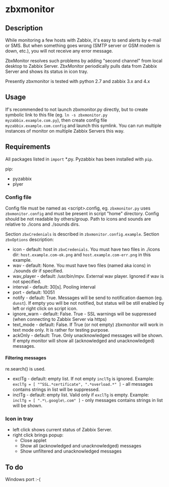 # zbxmonitor

## Description
While monitoring a few hosts with Zabbix, it's easy to send alerts by e-mail or SMS. But when something goes wrong (SMTP server or GSM modem is down, etc.), you will not receive any error message.

ZbxMonitor resolves such problems by adding "second channel" from local desktop to Zabbix Server. ZbxMonitor periodically pulls data from Zabbix Server and shows its status in icon tray.

Presently zbxmonitor is tested with python 2.7 and zabbix 3.x and 4.x

## Usage
If's recommended to not launch zbxmonitor.py directly, but to create symbolic link to this file (eg. `ln -s zbxmonitor.py myzabbix.example.com.py`), then create config file `myzabbix.example.com.config`
and launch this symlink. You can run multiple instances of monitor on multiple Zabbix Servers this way.

## Requirements
All packages listed in `import` \*.py. Pyzabbix has been installed with `pip`.

pip:
- pyzabbix
- plyer

### Config file
Config file must be named as \<script\>.config, eg. `zbxmonitor.py` uses `zbxmonitor.config` and must be present in script "home" directory. Config should be not readable by others/group.
Path to icons and sounds are relative to ./icons and ./sounds dirs.

Section `zbxCredenials` is described in `zbxmonitor.config.example`. Section `zbxOptions` description:
- icon - default: host in `zbxCredenials`. You must have two files in ./icons dir: `host.example.com-ok.png` and `host.example.com-err.png` in this example.
- wav - default: None. You must have two files (named aka icons) in ./sounds dir if specified.
- wav_player - default: /usr/bin/mpv. External wav player. Ignored if wav is not specified.
- interval - default: 30[s]. Pooling interval
- port - default: 10051
- notify - default: True. Messages will be send to notification daemon (eg. `dunst`). If empty you will be not notified, but status will be still enabled by left or right click on script icon.
- ignore_warn - default: False. True - SSL warnings will be suppressed (when connecting to Zabbix Server via https)
- text_mode - default: False. If True (or not empty) zbxmonitor will work in text mode only. It is rather for testing purpose.
- ackOnly - default: True. Only unacknowledged messages will be shown. If empty monitor will show all (acknowledged and unacknowledged) messages.

#### Filtering messages
re.search() is used.
- exclTg - default: empty list. If not empty `inclTg` is ignored. Example:<br>
`exclTg = [ "^SSL.*certificate", ".*overload.*" ]` - all messages contains strings in list will be suppressed.
- inclTg - default: empty list. Valid only if `exclTg` is empty. Example:<br>
`inclTg = [ ".*\.google\.com" ]` - only messages contains strings in list will be shown.

### Icon in tray
- left click shows current status of Zabbix Server.
- right click brings popup:
    - Close applet
    - Show all (acknowledged and unacknowledged) messages
    - Show unfiltered and unacknowledged messages

## To do
Windows port :-(

